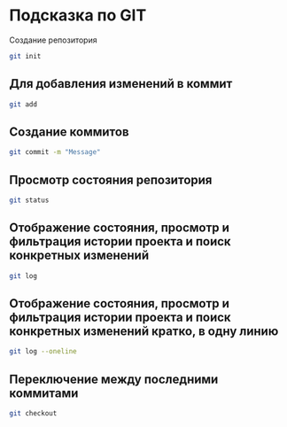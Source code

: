 # Подсказка по GIT

Создание репозитория
```sh
git init
```
## Для добавления изменений в коммит
```sh
git add
```
## Создание коммитов
```sh
git commit -m "Message"
```
## Просмотр состояния репозитория
```sh
git status
```
## Отображение состояния, просмотр и фильтрация истории проекта и поиск конкретных изменений
```sh
git log
```
## Отображение состояния, просмотр и фильтрация истории проекта и поиск конкретных изменений кратко, в одну линию
```sh
git log --oneline
```
## Переключение между последними коммитами
```sh
git checkout
```